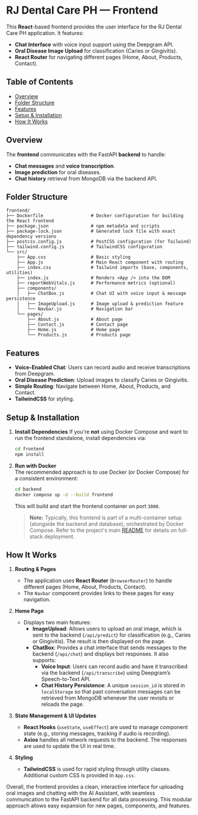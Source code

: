 # RJ Dental Care PH — Frontend

This **React**-based frontend provides the user interface for the RJ Dental Care PH application. It features:
- **Chat Interface** with voice input support using the Deepgram API.
- **Oral Disease Image Upload** for classification (Caries or Gingivitis).
- **React Router** for navigating different pages (Home, About, Products, Contact).

## Table of Contents
- [Overview](#overview)
- [Folder Structure](#folder-structure)
- [Features](#features)
- [Setup & Installation](#setup--installation)
- [How It Works](#how-it-works)

## Overview

The **frontend** communicates with the FastAPI **backend** to handle:
- **Chat messages** and **voice transcription**.
- **Image prediction** for oral diseases.
- **Chat history** retrieval from MongoDB via the backend API.

## Folder Structure

```
frontend/
├── Dockerfile                  # Docker configuration for building the React frontend
├── package.json                # npm metadata and scripts
├── package-lock.json           # Generated lock file with exact dependency versions
├── postcss.config.js           # PostCSS configuration (for Tailwind)
├── tailwind.config.js          # TailwindCSS configuration
└── src/
    ├── App.css                 # Basic styling
    ├── App.js                  # Main React component with routing
    ├── index.css               # Tailwind imports (base, components, utilities)
    ├── index.js                # Renders <App /> into the DOM
    ├── reportWebVitals.js      # Performance metrics (optional)
    ├── components/
    │   ├── ChatBox.js          # Chat UI with voice input & message persistence
    │   ├── ImageUpload.js      # Image upload & prediction feature
    │   └── Navbar.js           # Navigation bar
    └── pages/
        ├── About.js            # About page
        ├── Contact.js          # Contact page
        ├── Home.js             # Home page
        └── Products.js         # Products page
```

## Features

- **Voice-Enabled Chat**: Users can record audio and receive transcriptions from Deepgram.
- **Oral Disease Prediction**: Upload images to classify Caries or Gingivitis.
- **Simple Routing**: Navigate between Home, About, Products, and Contact.
- **TailwindCSS** for styling.

## Setup & Installation

1. **Install Dependencies**
    If you're **not** using Docker Compose and want to run the frontend standalone, install dependencies via:
    ```bash
    cd frontend
    npm install
    ```

2. **Run with Docker**  
   The recommended approach is to use Docker (or Docker Compose) for a consistent environment:
    ```bash
    cd backend
    docker compose up -d --build frontend
    ```
    This will build and start the frontend container on port `3000`.

    > **Note:** Typically, this frontend is part of a multi-container setup (alongside the backend and database), orchestrated by Docker Compose. 
    > Refer to the project's main [README](../README.md) for details on full-stack deployment.

## How It Works

1. **Routing & Pages**  
   - The application uses **React Router** (`BrowserRouter`) to handle different pages (Home, About, Products, Contact).  
   - The `Navbar` component provides links to these pages for easy navigation.

2. **Home Page**  
   - Displays two main features:
     - **ImageUpload**: Allows users to upload an oral image, which is sent to the backend (`/api/predict`) for classification (e.g., Caries or Gingivitis). The result is then displayed on the page.
     - **ChatBox**: Provides a chat interface that sends messages to the backend (`/api/chat`) and displays bot responses. It also supports:
       - **Voice Input**: Users can record audio and have it transcribed via the backend (`/api/transcribe`) using Deepgram’s Speech-to-Text API.
       - **Chat History Persistence**: A unique `session_id` is stored in `localStorage` so that past conversation messages can be retrieved from MongoDB whenever the user revisits or reloads the page.

3. **State Management & UI Updates**  
   - **React Hooks** (`useState`, `useEffect`) are used to manage component state (e.g., storing messages, tracking if audio is recording).
   - **Axios** handles all network requests to the backend. The responses are used to update the UI in real time.

4. **Styling**  
   - **TailwindCSS** is used for rapid styling through utility classes. Additional custom CSS is provided in `App.css`.

Overall, the frontend provides a clean, interactive interface for uploading oral images and chatting with the AI Assistant, with seamless communication to the FastAPI backend for all data processing. This modular approach allows easy expansion for new pages, components, and features.
